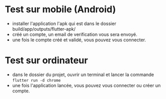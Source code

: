 # Test sur mobile (Android)

- installer l'application l'apk qui est dans le dossier build/app/outputs/flutter-apk/
- créé un compte, un email de verification vous sera envoyé.
- une fois le compte créé et validé, vous pouvez vous connecter.

# Test sur ordinateur

- dans le dossier du projet, ouvrir un terminal et lancer la commande `flutter run -d chrome`
- une fois l'application lancée, vous pouvez vous connecter ou créer un compte.